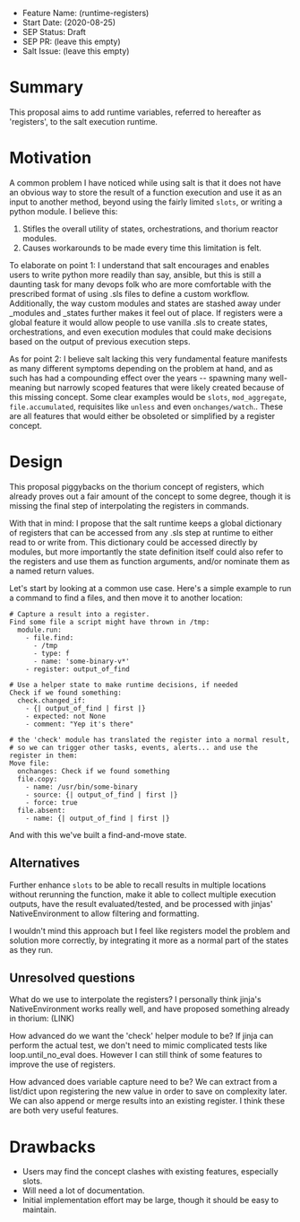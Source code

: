 - Feature Name: (runtime-registers)
- Start Date: (2020-08-25)
- SEP Status: Draft
- SEP PR: (leave this empty)
- Salt Issue: (leave this empty)

# Summary
[summary]: #summary

This proposal aims to add runtime variables, referred to hereafter as 'registers', to the salt execution runtime.

# Motivation
[motivation]: #motivation

A common problem I have noticed while using salt is that it does not have an obvious way to store the result of a function execution and use it as an input to another method, beyond using the fairly limited `slots`, or writing a python module. I believe this:
1) Stifles the overall utility of states, orchestrations, and thorium reactor modules.
2) Causes workarounds to be made every time this limitation is felt.

To elaborate on point 1:
I understand that salt encourages and enables users to write python more readily than say, ansible, but this is still a daunting task for many devops folk who are more comfortable with the prescribed format of using .sls files to define a custom workflow. Additionally, the way custom modules and states are stashed away under _modules and _states further makes it feel out of place.
If registers were a global feature it would allow people to use vanilla .sls to create states, orchestrations, and even execution modules that could make decisions based on the output of previous execution steps.

As for point 2:
I believe salt lacking this very fundamental feature manifests as many different symptoms depending on the problem at hand, and as such has had a compounding effect over the years -- spawning many well-meaning but narrowly scoped features that were likely created because of this missing concept.
Some clear examples would be `slots`, `mod_aggregate`, `file.accumulated`, requisites like `unless` and even `onchanges/watch`.. These are all features that would either be obsoleted or simplified by a register concept.


# Design
[design]: #detailed-design

This proposal piggybacks on the thorium concept of registers, which already proves out a fair amount of the concept to some degree, though it is missing the final step of interpolating the registers in commands.

With that in mind: I propose that the salt runtime keeps a global dictionary of registers that can be accessed from any .sls step at runtime to either read to or write from. This dictionary could be accessed directly by modules, but more importantly the state definition itself could also refer to the registers and use them as function arguments, and/or nominate them as a named return values.

Let's start by looking at a common use case.
Here's a simple example to run a command to find a files, and then move it to another location:
```sls
# Capture a result into a register.
Find some file a script might have thrown in /tmp:
  module.run:
    - file.find:
      - /tmp
      - type: f
      - name: 'some-binary-v*'
    - register: output_of_find

# Use a helper state to make runtime decisions, if needed
Check if we found something:
  check.changed_if:
    - {| output_of_find | first |}
    - expected: not None
    - comment: "Yep it's there"

# the 'check' module has translated the register into a normal result,
# so we can trigger other tasks, events, alerts... and use the register in them:
Move file:
  onchanges: Check if we found something
  file.copy:
    - name: /usr/bin/some-binary
    - source: {| output_of_find | first |}
    - force: true
  file.absent:
    - name: {| output_of_find | first |}
```

And with this we've built a find-and-move state.


## Alternatives
[alternatives]: #alternatives

Further enhance `slots` to be able to recall results in multiple locations without rerunning the function, make it able to collect multiple execution outputs, have the result evaluated/tested, and be processed with jinjas' NativeEnvironment to allow filtering and formatting.

I wouldn't mind this approach but I feel like registers model the problem and solution more correctly, by integrating it more as a normal part of the states as they run.

## Unresolved questions
[unresolved]: #unresolved-questions

What do we use to interpolate the registers? I personally think jinja's NativeEnvironment works really well, and have proposed something already in thorium: (LINK)

How advanced do we want the 'check' helper module to be? If jinja can perform the actual test, we don't need to mimic complicated tests like loop.until_no_eval does. However I can still think of some features to improve the use of registers.

How advanced does variable capture need to be? We can extract from a list/dict upon registering the new value in order to save on complexity later. We can also append or merge results into an existing register. I think these are both very useful features.

# Drawbacks
[drawbacks]: #drawbacks

- Users may find the concept clashes with existing features, especially slots.
- Will need a lot of documentation.
- Initial implementation effort may be large, though it should be easy to maintain.
